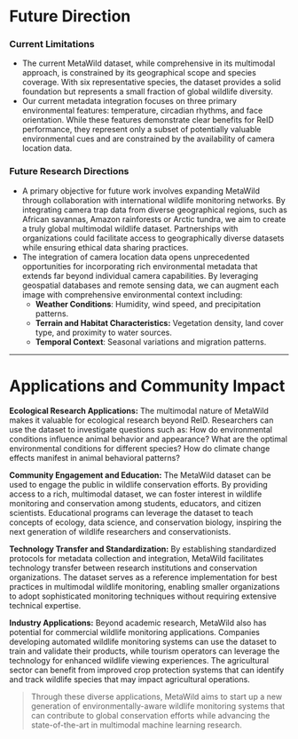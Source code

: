 # Future Direction
### Current Limitations
- The current MetaWild dataset, while comprehensive in its multimodal approach, is constrained by its geographical scope and species coverage. With six representative species, the dataset provides a solid foundation but represents a small fraction of global wildlife diversity. 
- Our current metadata integration focuses on three primary environmental features: temperature, circadian rhythms, and face orientation. While these features demonstrate clear benefits for ReID performance, they represent only a subset of potentially valuable environmental cues and are constrained by the availability of camera location data.

### Future Research Directions
- A primary objective for future work involves expanding MetaWild through collaboration with international wildlife monitoring networks. By integrating camera trap data from diverse geographical regions, such as African savannas, Amazon rainforests or Arctic tundra, we aim to create a truly global multimodal wildlife dataset. Partnerships with organizations could facilitate access to geographically diverse datasets while ensuring ethical data sharing practices.
- The integration of camera location data opens unprecedented opportunities for incorporating rich environmental metadata that extends far beyond individual camera capabilities. By leveraging geospatial databases and remote sensing data, we can augment each image with comprehensive environmental context including:
  - **Weather Conditions**: Humidity, wind speed, and precipitation patterns.
  - **Terrain and Habitat Characteristics:** Vegetation density, land cover type, and proximity to water sources.
  - **Temporal Context**: Seasonal variations and migration patterns.

---

# Applications and Community Impact
**Ecological Research Applications:** The multimodal nature of MetaWild makes it valuable for ecological research beyond ReID. Researchers can use the dataset to investigate questions such as: How do environmental conditions influence animal behavior and appearance? What are the optimal environmental conditions for different species? How do climate change effects manifest in animal behavioral patterns?

**Community Engagement and Education:** The MetaWild dataset can be used to engage the public in wildlife conservation efforts. By providing access to a rich, multimodal dataset, we can foster interest in wildlife monitoring and conservation among students, educators, and citizen scientists. Educational programs can leverage the dataset to teach concepts of ecology, data science, and conservation biology, inspiring the next generation of wildlife researchers and conservationists.

**Technology Transfer and Standardization:** By establishing standardized protocols for metadata collection and integration, MetaWild facilitates technology transfer between research institutions and conservation organizations. The dataset serves as a reference implementation for best practices in multimodal wildlife monitoring, enabling smaller organizations to adopt sophisticated monitoring techniques without requiring extensive technical expertise. 

**Industry Applications:** Beyond academic research, MetaWild also has  potential for commercial wildlife monitoring applications. Companies developing automated wildlife monitoring systems can use the dataset to train and validate their products, while tourism operators can leverage the technology for enhanced wildlife viewing experiences. The agricultural sector can benefit from improved crop protection systems that can identify and track wildlife species that may impact agricultural operations.

> Through these diverse applications, MetaWild aims to start up a new generation of environmentally-aware wildlife monitoring systems that can contribute to global conservation efforts while advancing the state-of-the-art in multimodal machine learning research.
